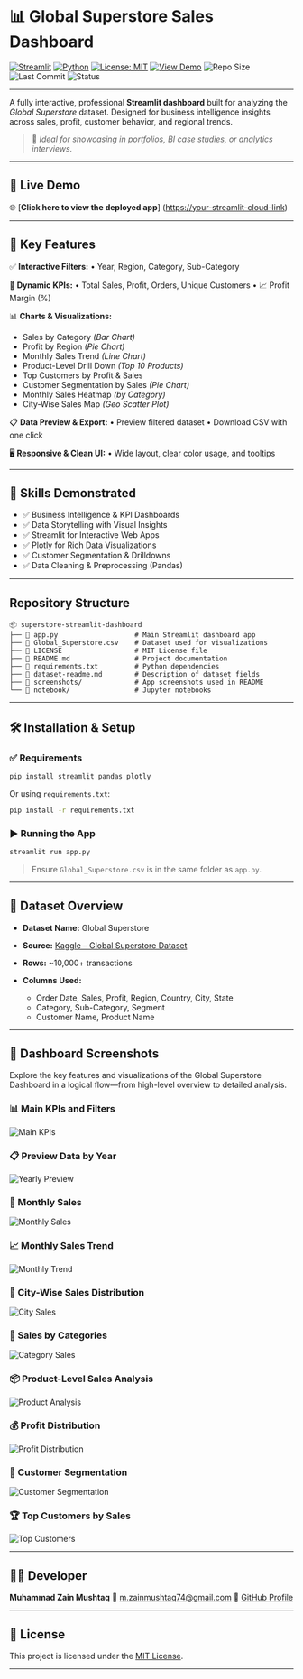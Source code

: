 
# 📊 Global Superstore Sales Dashboard

[![Streamlit](https://img.shields.io/badge/Built%20With-Streamlit-ff4b4b?logo=streamlit\&logoColor=white)](https://streamlit.io)
[![Python](https://img.shields.io/badge/Made%20With-Python-3670A0?logo=python\&logoColor=white)](https://www.python.org/)
[![License: MIT](https://img.shields.io/badge/License-MIT-green.svg)](LICENSE)
[![View Demo](https://img.shields.io/badge/Live-Demo-blue)](https://superstore-app-dashboard-gznge95jntfl2yardnu4nc.streamlit.app/)
![Repo Size](https://img.shields.io/github/repo-size/M-Z-5474/superstore-streamlit-dashboard)
![Last Commit](https://img.shields.io/github/last-commit/M-Z-5474/superstore-streamlit-dashboard)
![Status](https://img.shields.io/badge/Status-Deployed-brightgreen)



---

A fully interactive, professional **Streamlit dashboard** built for analyzing the *Global Superstore* dataset. Designed for business intelligence insights across sales, profit, customer behavior, and regional trends.

> 📌 *Ideal for showcasing in portfolios, BI case studies, or analytics interviews.*

---

## 🚀 Live Demo

🌐 [**Click here to view the deployed app**] 
([https://your-streamlit-cloud-link](https://superstore-app-dashboard-gznge95jntfl2yardnu4nc.streamlit.app/))


---

## 🎯 Key Features

✅ **Interactive Filters:**
• Year, Region, Category, Sub-Category

📌 **Dynamic KPIs:**
• Total Sales, Profit, Orders, Unique Customers
• 📈 Profit Margin (%)

📊 **Charts & Visualizations:**

* Sales by Category *(Bar Chart)*
* Profit by Region *(Pie Chart)*
* Monthly Sales Trend *(Line Chart)*
* Product-Level Drill Down *(Top 10 Products)*
* Top Customers by Profit & Sales
* Customer Segmentation by Sales *(Pie Chart)*
* Monthly Sales Heatmap *(by Category)*
* City-Wise Sales Map *(Geo Scatter Plot)*

📋 **Data Preview & Export:**
• Preview filtered dataset
• Download CSV with one click

🖥️ **Responsive & Clean UI:**
• Wide layout, clear color usage, and tooltips

---

## 🧠 Skills Demonstrated

* ✅ Business Intelligence & KPI Dashboards
* ✅ Data Storytelling with Visual Insights
* ✅ Streamlit for Interactive Web Apps
* ✅ Plotly for Rich Data Visualizations
* ✅ Customer Segmentation & Drilldowns
* ✅ Data Cleaning & Preprocessing (Pandas)

---

## Repository Structure

```
📦 superstore-streamlit-dashboard
├── 📄 app.py                   # Main Streamlit dashboard app
├── 📄 Global_Superstore.csv    # Dataset used for visualizations
├── 📄 LICENSE                  # MIT License file
├── 📄 README.md                # Project documentation
├── 📄 requirements.txt         # Python dependencies
├── 📄 dataset-readme.md        # Description of dataset fields
├── 📁 screenshots/             # App screenshots used in README
└── 📁 notebook/                # Jupyter notebooks 

```


---

## 🛠️ Installation & Setup

### ✅ Requirements

```bash
pip install streamlit pandas plotly
```

Or using `requirements.txt`:

```bash
pip install -r requirements.txt
```

### ▶️ Running the App

```bash
streamlit run app.py
```

> Ensure `Global_Superstore.csv` is in the same folder as `app.py`.

---

## 🧾 Dataset Overview

* **Dataset Name:** Global Superstore
* **Source:** [Kaggle – Global Superstore Dataset](https://www.kaggle.com/datasets/apoorvaappz/global-super-store-dataset)
* **Rows:** \~10,000+ transactions
* **Columns Used:**

  * Order Date, Sales, Profit, Region, Country, City, State
  * Category, Sub-Category, Segment
  * Customer Name, Product Name

---

## 📸 Dashboard Screenshots

Explore the key features and visualizations of the Global Superstore Dashboard in a logical flow—from high-level overview to detailed analysis.

### 📊 Main KPIs and Filters
![Main KPIs](screenshots/main_keymetrics.png)

### 📋 Preview Data by Year
![Yearly Preview](screenshots/preview_data_by_year.png)

### 📅 Monthly Sales
![Monthly Sales](screenshots/monthly_sales.png)

### 📈 Monthly Sales Trend
![Monthly Trend](screenshots/monthly_sales_trend.png)

### 🌆 City-Wise Sales Distribution
![City Sales](screenshots/city_wise_sales_districution.png)

### 🧮 Sales by Categories
![Category Sales](screenshots/sales_by_catagories.png)

### 📦 Product-Level Sales Analysis
![Product Analysis](screenshots/product_level_sales_analysis.png)

### 💰 Profit Distribution
![Profit Distribution](screenshots/profit_distribution.png)

### 👥 Customer Segmentation
![Customer Segmentation](screenshots/customers_segmentation.png)

### 🏆 Top Customers by Sales
![Top Customers](screenshots/top_customers_by_sales.png)

---



## 👨‍💻 Developer

**Muhammad Zain Mushtaq**
📧 [m.zainmushtaq74@gmail.com](mailto:m.zainmushtaq74@gmail.com)
🔗 [GitHub Profile](https://github.com/M-Z-5474)

---
## 📝 License

This project is licensed under the [MIT License](LICENSE).


---



